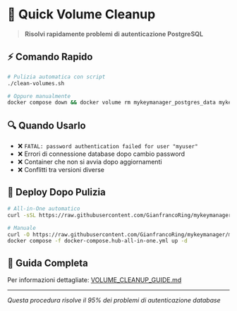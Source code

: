 # 🧹 Quick Volume Cleanup

> **Risolvi rapidamente problemi di autenticazione PostgreSQL**

## ⚡ Comando Rapido

```bash
# Pulizia automatica con script
./clean-volumes.sh

# Oppure manualmente
docker compose down && docker volume rm mykeymanager_postgres_data mykeymanager_redis_data
```

## 🔍 Quando Usarlo

- ❌ `FATAL: password authentication failed for user "myuser"`
- ❌ Errori di connessione database dopo cambio password
- ❌ Container che non si avvia dopo aggiornamenti
- ❌ Conflitti tra versioni diverse

## 🚀 Deploy Dopo Pulizia

```bash
# All-in-One automatico
curl -sSL https://raw.githubusercontent.com/GianfrancoRing/mykeymanager/main/quick-start-all-in-one.sh | bash

# Manuale
curl -O https://raw.githubusercontent.com/GianfrancoRing/mykeymanager/main/docker-compose.hub-all-in-one.yml
docker compose -f docker-compose.hub-all-in-one.yml up -d
```

## 📖 Guida Completa

Per informazioni dettagliate: [VOLUME_CLEANUP_GUIDE.md](VOLUME_CLEANUP_GUIDE.md)

---
*Questa procedura risolve il 95% dei problemi di autenticazione database*
